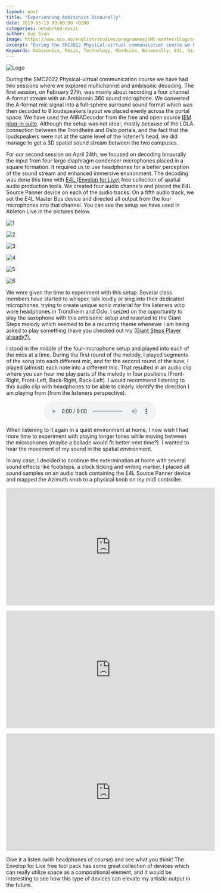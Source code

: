 ```yaml
---
layout: post
title: "Experiencing Ambisonics Binaurally"
date: 2019-05-19 09:00:00 +0200
categories: networked-music
author: Guy Sion
image: https://www.uio.no/english/studies/programmes/SMC-master/blog/assets/image/2019_05_19_guysi_ambisoniclogo.png
excerpt: "During the SMC2022 Physical-virtual communication course we have had two sessions where we explored multichannel and ambisonic decoding. The first session, on February 27th, was mainly about recording a four channel A-format stream with an Ambisonic 360 sound microphone. We converted the A-format mic signal into a full-sphere surround sound format which was then decoded to 8 loudspeakers layout we placed evenly across the portal space. We have used the AIIRADecoder from the free and open source IEM plug-in suite."
Keywords: Ambisonics, Music, Technology, Max4Live, Binaurally, E4L, Giant Steps
---
```


![Logo](https://www.uio.no/english/studies/programmes/SMC-master/blog/assets/image/2019_05_19_guysi_ambisoniclogo.png "Logo")

During the SMC2022 Physical-virtual communication course we have had two sessions where we explored multichannel and ambisonic decoding. The first session, on February 27th, was mainly about recording a four channel A-format stream with an Ambisonic 360 sound microphone. We converted the A-format mic signal into a full-sphere surround sound format which was then decoded to 8 loudspeakers layout we placed evenly across the portal space. We have used the AIIRADecoder from the free and open source <a href="https://plugins.iem.at/" target="_blank">IEM plug-in suite</a>. Although the setup was not ideal, mostly because of the LOLA connection between the Trondheim and Oslo portals, and the fact that the loudspeakers were not at the same level of the listener’s head, we did manage to get a 3D spatial sound stream between the two campuses.

For our second session on April 24th, we focused on decoding binaurally the input from four large diaphragm condenser microphones placed in a square formation. It required us to use headphones for a better perception of the sound stream and enhanced immersive environment. The decoding was done this time with <a href="http://www.envelop.us/software" target="_blank">E4L (Envelop for Live)</a> free collection of spatial audio production tools. We created four audio channels and placed the E4L Source Panner device on each of the audio tracks. On a fifth audio track, we set the E4L Master Bus device and directed all output from the four microphones into that channel. You can see the setup we have used in Ableton Live in the pictures below.

![1](https://www.uio.no/english/studies/programmes/SMC-master/blog/assets/image/2019_05_19_guysi_amb1.png "1")

![2](https://www.uio.no/english/studies/programmes/SMC-master/blog/assets/image/2019_05_19_guysi_amb2.png "2")

![3](https://www.uio.no/english/studies/programmes/SMC-master/blog/assets/image/2019_05_19_guysi_amb3.png "3")

![4](https://www.uio.no/english/studies/programmes/SMC-master/blog/assets/image/2019_05_19_guysi_amb4.png "4")

![5](https://www.uio.no/english/studies/programmes/SMC-master/blog/assets/image/2019_05_19_guysi_amb5.png "5")

![6](https://www.uio.no/english/studies/programmes/SMC-master/blog/assets/image/2019_05_19_guysi_amb6.png "6")

We were given the time to experiment with this setup. Several class members have started to whisper, talk loudly or sing into their dedicated microphones, trying to create unique sonic material for the listeners who wore headphones in Trondheim and Oslo. I seized on the opportunity to play the saxophone with this ambisonic setup and resorted to the Giant Steps melody which seemed to be a recurring theme whenever I am being asked to play something (have you checked out my <a href="https://SMC-master.github.io/sound-programming/2019/02/11/Giant-Player.html" target="_blank">(Giant Steps Player already?).</a>

<p>I stood in the middle of the four-microphone setup and played into each of the mics at a time. During the first round of the melody, I played segments of the song into each different mic, and for the second round of the tune, I played (almost) each note into a different mic. That resulted in an audio clip where you can hear me play parts of the melody in four positions (Front-Right, Front-Left, Back-Right, Back-Left). I would recommend listening to this audio clip with headphones to be able to clearly identify the direction I am playing from (from the listeners perspective).

<figure align="middle">
   <audio controls>
     <source src="https://docs.google.com/uc?export=download&id=1xhMuN5UaaoMb17ZL2lCtVsPyNd4t_W4N" type="audio/mpeg" volume="1.0">
     Your browser does not support audio tag.
   </audio>
</figure>

<p>When listening to it again in a quiet environment at home, I now wish I had more time to experiment with playing longer tones while moving between the microphones (maybe a ballade would fit better next time?). I wanted to hear the movement of my sound in the spatial environment.

<p>In any case, I decided to continue the extermination at home with several sound effects like footsteps, a clock ticking and writing marker. I placed all sound samples on an audio track containing the E4L Source Panner device and mapped the Azimuth knob to a physical knob on my midi controller.

<p><center><iframe width="560" height="315" src="https://www.youtube.com/embed/bTKGFT1Ivxk" frameborder="0" allow="accelerometer; autoplay; encrypted-media; gyroscope; picture-in-picture" allowfullscreen></iframe></center>

<p><center><iframe width="560" height="315" src="https://www.youtube.com/embed/A5nIflG8a6Y" frameborder="0" allow="accelerometer; autoplay; encrypted-media; gyroscope; picture-in-picture" allowfullscreen></iframe></center>

<p><center><iframe width="560" height="315" src="https://www.youtube.com/embed/2Sh4TgIk4vY" frameborder="0" allow="accelerometer; autoplay; encrypted-media; gyroscope; picture-in-picture" allowfullscreen></iframe></center>

<p>Give it a listen (with headphones of course) and see what you think! The Envelop for Live free tool pack has some great collection of devices which can really utilize space as a compositional element, and it would be interesting to see how this type of devices can elevate my artistic output in the future.
